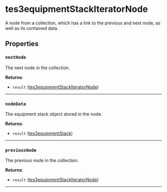 # tes3equipmentStackIteratorNode
<div class="search_terms" style="display: none">tes3equipmentstackiteratornode, equipmentstackiteratornode</div>

<!---
	This file is autogenerated. Do not edit this file manually. Your changes will be ignored.
	More information: https://github.com/MWSE/MWSE/tree/master/docs
-->

A node from a collection, which has a link to the previous and next node, as well as its contained data.

## Properties

### `nextNode`
<div class="search_terms" style="display: none">nextnode</div>

The next node in the collection.

**Returns**:

* `result` ([tes3equipmentStackIteratorNode](../../types/tes3equipmentStackIteratorNode))

***

### `nodeData`
<div class="search_terms" style="display: none">nodedata</div>

The equipment stack object stored in the node.

**Returns**:

* `result` ([tes3equipmentStack](../../types/tes3equipmentStack))

***

### `previousNode`
<div class="search_terms" style="display: none">previousnode</div>

The previous node in the collection.

**Returns**:

* `result` ([tes3equipmentStackIteratorNode](../../types/tes3equipmentStackIteratorNode))

***

